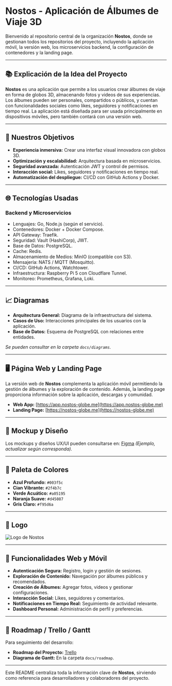 # Nostos - Aplicación de Álbumes de Viaje 3D

Bienvenido al repositorio central de la organización **Nostos**, donde se gestionan todos los repositorios del proyecto, incluyendo la aplicación móvil, la versión web, los microservicios backend, la configuración de contenedores y la landing page.

---

## 📚 Explicación de la Idea del Proyecto

**Nostos** es una aplicación que permite a los usuarios crear álbumes de viaje en forma de globos 3D, almacenando fotos y videos de sus experiencias. Los álbumes pueden ser personales, compartidos o públicos, y cuentan con funcionalidades sociales como likes, seguidores y notificaciones en tiempo real. La aplicación está diseñada para ser usada principalmente en dispositivos móviles, pero también contará con una versión web.

---

## 🎯 Nuestros Objetivos

- **Experiencia inmersiva:** Crear una interfaz visual innovadora con globos 3D.
- **Optimización y escalabilidad:** Arquitectura basada en microservicios.
- **Seguridad avanzada:** Autenticación JWT y control de permisos.
- **Interacción social:** Likes, seguidores y notificaciones en tiempo real.
- **Automatización del despliegue:** CI/CD con GitHub Actions y Docker.

---

## 🌐 Tecnologías Usadas

### Backend y Microservicios
- Lenguajes: Go, Node.js (según el servicio).
- Contenedores: Docker + Docker Compose.
- API Gateway: Traefik.
- Seguridad: Vault (HashiCorp), JWT.
- Base de Datos: PostgreSQL.
- Cache: Redis.
- Almacenamiento de Medios: MinIO (compatible con S3).
- Mensajería: NATS / MQTT (Mosquitto).
- CI/CD: GitHub Actions, Watchtower.
- Infraestructura: Raspberry Pi 5 con Cloudflare Tunnel.
- Monitoreo: Prometheus, Grafana, Loki.

---

## 📈 Diagramas

- **Arquitectura General:** Diagrama de la infraestructura del sistema.
- **Casos de Uso:** Interacciones principales de los usuarios con la aplicación.
- **Base de Datos:** Esquema de PostgreSQL con relaciones entre entidades.

_Se pueden consultar en la carpeta `docs/diagrams`._

---

## 🖥️ Página Web y Landing Page

La versión web de **Nostos** complementa la aplicación móvil permitiendo la gestión de álbumes y la exploración de contenido. Además, la landing page proporciona información sobre la aplicación, descargas y comunidad.

- **Web App:** [https://app.nostos-globe.me](https://app.nostos-globe.me)
- **Landing Page:** [https://nostos-globe.me](https://nostos-globe.me)

---

## 💭 Mockup y Diseño

Los mockups y diseños UX/UI pueden consultarse en:
[Figma](https://www.figma.com/file/NostosMockup) _(Ejemplo, actualizar según corresponda)._

---

## 🎨 Paleta de Colores

- **Azul Profundo:** `#003f5c`
- **Cian Vibrante:** `#2f4b7c`
- **Verde Acuático:** `#a05195`
- **Naranja Suave:** `#d45087`
- **Gris Claro:** `#f95d6a`

---

## 👀 Logo

![Logo de Nostos](./assets/logo.png)

---

## 🔗 Funcionalidades Web y Móvil

- **Autenticación Segura:** Registro, login y gestión de sesiones.
- **Exploración de Contenido:** Navegación por álbumes públicos y recomendados.
- **Creación de Álbumes:** Agregar fotos, videos y gestionar configuraciones.
- **Interacción Social:** Likes, seguidores y comentarios.
- **Notificaciones en Tiempo Real:** Seguimiento de actividad relevante.
- **Dashboard Personal:** Administración de perfil y preferencias.

---

## 📍 Roadmap / Trello / Gantt

Para seguimiento del desarrollo:

- **Roadmap del Proyecto:** [Trello](https://trello.com/b/NostosRoadmap)
- **Diagrama de Gantt:** En la carpeta `docs/roadmap`.

---

Este README centraliza toda la información clave de **Nostos**, sirviendo como referencia para desarrolladores y colaboradores del proyecto.

